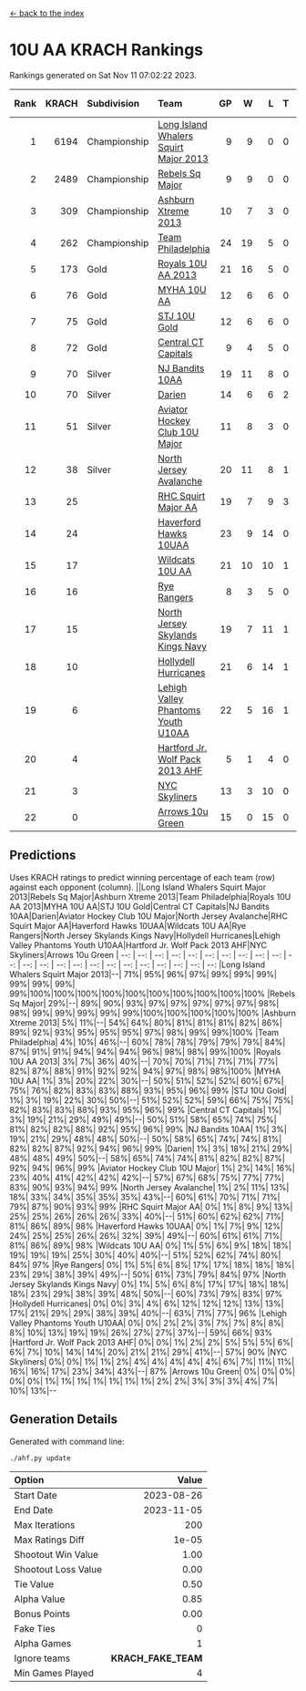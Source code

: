 [<- back to the index](readme.md)
# 10U AA KRACH Rankings
Rankings generated on Sat Nov 11 07:02:22 2023.

Rank|KRACH|Subdivision|Team|GP|W|L|T|OTW|OTL|SoS|Exp Wins|Win Diff
---:|---:|:---|:---|---:|---:|---:|---:|---:|---:|---:|---:|---:
1|6194|Championship|[Long Island Whalers Squirt Major 2013](https://gamesheetstats.com/seasons/3659/teams/140229/schedule)|9|9|0|0|0|0|100|9.8|-0.0
2|2489|Championship|[Rebels Sq Major](https://gamesheetstats.com/seasons/3659/teams/140243/schedule)|9|9|0|0|0|0|40|9.8|-0.0
3|309|Championship|[Ashburn Xtreme 2013](https://gamesheetstats.com/seasons/3659/teams/140230/schedule)|10|7|3|0|0|0|661|7.9|0.0
4|262|Championship|[Team Philadelphia](https://gamesheetstats.com/seasons/3659/teams/140238/schedule)|24|19|5|0|0|1|314|19.9|0.0
5|173|Gold|[Royals 10U AA 2013](https://gamesheetstats.com/seasons/3659/teams/140237/schedule)|21|16|5|0|1|1|345|16.9|0.0
6|76|Gold|[MYHA 10U AA](https://gamesheetstats.com/seasons/3659/teams/140235/schedule)|12|6|6|0|0|0|733|6.9|0.0
7|75|Gold|[STJ 10U Gold](https://gamesheetstats.com/seasons/3659/teams/140234/schedule)|12|6|6|0|2|1|122|6.9|0.0
8|72|Gold|[Central CT Capitals](https://gamesheetstats.com/seasons/3659/teams/140231/schedule)|9|4|5|0|0|0|944|4.9|0.0
9|70|Silver|[NJ Bandits 10AA](https://gamesheetstats.com/seasons/3659/teams/140232/schedule)|19|11|8|0|0|1|380|11.9|0.0
10|70|Silver|[Darien](https://gamesheetstats.com/seasons/3659/teams/140245/schedule)|14|6|6|2|0|0|543|7.9|0.0
11|51|Silver|[Aviator Hockey Club 10U Major](https://gamesheetstats.com/seasons/3659/teams/140244/schedule)|11|8|3|0|0|0|24|8.9|0.0
12|38|Silver|[North Jersey Avalanche](https://gamesheetstats.com/seasons/3659/teams/140249/schedule)|20|11|8|1|2|0|54|12.4|0.0
13|25||[RHC Squirt Major AA](https://gamesheetstats.com/seasons/3659/teams/140241/schedule)|19|7|9|3|1|0|370|9.4|0.0
14|24||[Haverford Hawks 10UAA](https://gamesheetstats.com/seasons/3659/teams/140236/schedule)|23|9|14|0|0|0|190|9.9|0.0
15|17||[Wildcats 10U AA](https://gamesheetstats.com/seasons/3659/teams/140250/schedule)|21|10|10|1|1|0|41|11.4|0.0
16|16||[Rye Rangers](https://gamesheetstats.com/seasons/3659/teams/140242/schedule)|8|3|5|0|0|1|66|3.9|0.0
17|15||[North Jersey Skylands Kings Navy](https://gamesheetstats.com/seasons/3659/teams/140247/schedule)|19|7|11|1|0|2|44|8.4|0.0
18|10||[Hollydell Hurricanes](https://gamesheetstats.com/seasons/3659/teams/140240/schedule)|21|6|14|1|0|0|454|7.4|0.0
19|6||[Lehigh Valley Phantoms Youth U10AA](https://gamesheetstats.com/seasons/3659/teams/140239/schedule)|22|5|16|1|0|0|323|6.4|0.0
20|4||[Hartford Jr. Wolf Pack 2013 AHF](https://gamesheetstats.com/seasons/3659/teams/140246/schedule)|5|1|4|0|0|0|436|1.9|0.0
21|3||[NYC Skyliners](https://gamesheetstats.com/seasons/3659/teams/140252/schedule)|13|3|10|0|0|0|30|3.9|0.0
22|0||[Arrows 10u Green](https://gamesheetstats.com/seasons/3659/teams/140251/schedule)|15|0|15|0|0|0|180|0.9|0.0

## Predictions
Uses KRACH ratings to predict winning percentage of each team (row) against each opponent (column).
||Long Island Whalers Squirt Major 2013|Rebels Sq Major|Ashburn Xtreme 2013|Team Philadelphia|Royals 10U AA 2013|MYHA 10U AA|STJ 10U Gold|Central CT Capitals|NJ Bandits 10AA|Darien|Aviator Hockey Club 10U Major|North Jersey Avalanche|RHC Squirt Major AA|Haverford Hawks 10UAA|Wildcats 10U AA|Rye Rangers|North Jersey Skylands Kings Navy|Hollydell Hurricanes|Lehigh Valley Phantoms Youth U10AA|Hartford Jr. Wolf Pack 2013 AHF|NYC Skyliners|Arrows 10u Green
| --: | --: | --: | --: | --: | --: | --: | --: | --: | --: | --: | --: | --: | --: | --: | --: | --: | --: | --: | --: | --: | --: | --: 
|Long Island Whalers Squirt Major 2013|--| 71%| 95%| 96%| 97%| 99%| 99%| 99%| 99%| 99%| 99%| 99%|100%|100%|100%|100%|100%|100%|100%|100%|100%|100%
|Rebels Sq Major| 29%|--| 89%| 90%| 93%| 97%| 97%| 97%| 97%| 97%| 98%| 98%| 99%| 99%| 99%| 99%| 99%|100%|100%|100%|100%|100%
|Ashburn Xtreme 2013|  5%| 11%|--| 54%| 64%| 80%| 81%| 81%| 81%| 82%| 86%| 89%| 92%| 93%| 95%| 95%| 95%| 97%| 98%| 99%| 99%|100%
|Team Philadelphia|  4%| 10%| 46%|--| 60%| 78%| 78%| 79%| 79%| 79%| 84%| 87%| 91%| 91%| 94%| 94%| 94%| 96%| 98%| 98%| 99%|100%
|Royals 10U AA 2013|  3%|  7%| 36%| 40%|--| 70%| 70%| 71%| 71%| 71%| 77%| 82%| 87%| 88%| 91%| 92%| 92%| 94%| 97%| 98%| 98%|100%
|MYHA 10U AA|  1%|  3%| 20%| 22%| 30%|--| 50%| 51%| 52%| 52%| 60%| 67%| 75%| 76%| 82%| 83%| 83%| 88%| 93%| 95%| 96%| 99%
|STJ 10U Gold|  1%|  3%| 19%| 22%| 30%| 50%|--| 51%| 52%| 52%| 59%| 66%| 75%| 75%| 82%| 83%| 83%| 88%| 93%| 95%| 96%| 99%
|Central CT Capitals|  1%|  3%| 19%| 21%| 29%| 49%| 49%|--| 50%| 51%| 58%| 65%| 74%| 75%| 81%| 82%| 82%| 88%| 92%| 95%| 96%| 99%
|NJ Bandits 10AA|  1%|  3%| 19%| 21%| 29%| 48%| 48%| 50%|--| 50%| 58%| 65%| 74%| 74%| 81%| 82%| 82%| 87%| 92%| 94%| 96%| 99%
|Darien|  1%|  3%| 18%| 21%| 29%| 48%| 48%| 49%| 50%|--| 58%| 65%| 74%| 74%| 81%| 82%| 82%| 87%| 92%| 94%| 96%| 99%
|Aviator Hockey Club 10U Major|  1%|  2%| 14%| 16%| 23%| 40%| 41%| 42%| 42%| 42%|--| 57%| 67%| 68%| 75%| 77%| 77%| 83%| 90%| 93%| 94%| 99%
|North Jersey Avalanche|  1%|  2%| 11%| 13%| 18%| 33%| 34%| 35%| 35%| 35%| 43%|--| 60%| 61%| 70%| 71%| 71%| 79%| 87%| 90%| 93%| 99%
|RHC Squirt Major AA|  0%|  1%|  8%|  9%| 13%| 25%| 25%| 26%| 26%| 26%| 33%| 40%|--| 51%| 60%| 62%| 62%| 71%| 81%| 86%| 89%| 98%
|Haverford Hawks 10UAA|  0%|  1%|  7%|  9%| 12%| 24%| 25%| 25%| 26%| 26%| 32%| 39%| 49%|--| 60%| 61%| 61%| 71%| 81%| 86%| 89%| 98%
|Wildcats 10U AA|  0%|  1%|  5%|  6%|  9%| 18%| 18%| 19%| 19%| 19%| 25%| 30%| 40%| 40%|--| 51%| 52%| 62%| 74%| 80%| 84%| 97%
|Rye Rangers|  0%|  1%|  5%|  6%|  8%| 17%| 17%| 18%| 18%| 18%| 23%| 29%| 38%| 39%| 49%|--| 50%| 61%| 73%| 79%| 84%| 97%
|North Jersey Skylands Kings Navy|  0%|  1%|  5%|  6%|  8%| 17%| 17%| 18%| 18%| 18%| 23%| 29%| 38%| 39%| 48%| 50%|--| 60%| 73%| 79%| 83%| 97%
|Hollydell Hurricanes|  0%|  0%|  3%|  4%|  6%| 12%| 12%| 12%| 13%| 13%| 17%| 21%| 29%| 29%| 38%| 39%| 40%|--| 63%| 71%| 77%| 96%
|Lehigh Valley Phantoms Youth U10AA|  0%|  0%|  2%|  2%|  3%|  7%|  7%|  8%|  8%|  8%| 10%| 13%| 19%| 19%| 26%| 27%| 27%| 37%|--| 59%| 66%| 93%
|Hartford Jr. Wolf Pack 2013 AHF|  0%|  0%|  1%|  2%|  2%|  5%|  5%|  5%|  6%|  6%|  7%| 10%| 14%| 14%| 20%| 21%| 21%| 29%| 41%|--| 57%| 90%
|NYC Skyliners|  0%|  0%|  1%|  1%|  2%|  4%|  4%|  4%|  4%|  4%|  6%|  7%| 11%| 11%| 16%| 16%| 17%| 23%| 34%| 43%|--| 87%
|Arrows 10u Green|  0%|  0%|  0%|  0%|  0%|  1%|  1%|  1%|  1%|  1%|  1%|  1%|  2%|  2%|  3%|  3%|  3%|  4%|  7%| 10%| 13%|--

## Generation Details

Generated with command line:
```
./ahf.py update
```

| Option | Value |
| :----- | ----: |
| Start Date | 2023-08-26 |
| End Date | 2023-11-05 |
| Max Iterations | 200 |
| Max Ratings Diff | 1e-05 |
| Shootout Win Value | 1.00 |
| Shootout Loss Value | 0.00 |
| Tie Value | 0.50 |
| Alpha Value | 0.85 |
| Bonus Points | 0.00 |
| Fake Ties | 0 |
| Alpha Games | 1 |
| Ignore teams | __KRACH_FAKE_TEAM__ |
| Min Games Played | 4 |

